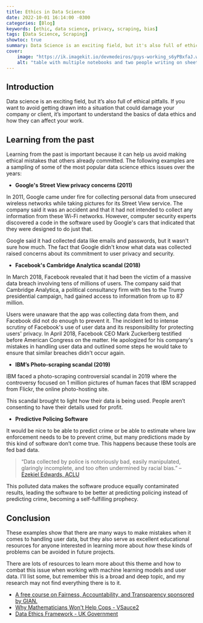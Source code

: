 ```yaml
---
title: Ethics in Data Science
date: 2022-10-01 16:14:00 -0300
categories: [Blog]
keywords: [ethic, data science, privacy, scraping, bias]
tags: [Data Science, Scraping]
showtoc: true
summary: Data Science is an exciting field, but it's also full of ethical dilemmas.
cover:
    image: "https://ik.imagekit.io/devmedeiros/guys-working_s6yPBxfaJ.webp?tr=w-700"
    alt: "table with multiple notebooks and two people writing on sheets calculating something"
---
```


## Introduction
Data science is an exciting field, but it’s also full of ethical pitfalls. If you want to avoid getting drawn into a situation that could damage your company or client, it’s important to understand the basics of data ethics and how they can affect your work.

## Learning from the past

Learning from the past is important because it can help us avoid making ethical mistakes that others already committed. The following examples are a sampling of some of the most popular data science ethics issues over the years:

- **Google's Street View privacy concerns (2011)**

In 2011, Google came under fire for collecting personal data from unsecured wireless networks while taking pictures for its Street View service. The company said it was an accident and that it had not intended to collect any information from these Wi-Fi networks. However, computer security experts discovered a code in the software used by Google's cars that indicated that they were designed to do just that.

Google said it had collected data like emails and passwords, but it wasn't sure how much. The fact that Google didn't know what data was collected raised concerns about its commitment to user privacy and security. 

- **Facebook's Cambridge Analytica scandal (2018)**

In March 2018, Facebook revealed that it had been the victim of a massive data breach involving tens of millions of users. The company said that Cambridge Analytica, a political consultancy firm with ties to the Trump presidential campaign, had gained access to information from up to 87 million.

Users were unaware that the app was collecting data from them, and Facebook did not do enough to prevent it. The incident led to intense scrutiny of Facebook's use of user data and its responsibility for protecting users' privacy. In April 2018, Facebook CEO Mark Zuckerberg testified before American Congress on the matter. He apologized for his company's mistakes in handling user data and outlined some steps he would take to ensure that similar breaches didn't occur again.

- **IBM’s Photo-scraping scandal (2019)**

IBM faced a photo-scraping controversial scandal in 2019 where the controversy focused on 1 million pictures of human faces that IBM scrapped from Flickr, the online photo-hosting site.

This scandal brought to light how their data is being used. People aren’t consenting to have their details used for profit. 

- **Predictive Policing Software**

It would be nice to be able to predict crime or be able to estimate where law enforcement needs to be to prevent crime, but many predictions made by this kind of software don’t come true. This happens because these tools are fed bad data.

> “Data collected by police is notoriously bad, easily manipulated, glaringly incomplete, and too often undermined by racial bias.” – [Ezekiel Edwards, ACLU](https://www.aclu.org/news/criminal-law-reform/predictive-policing-software-more-accurate)

This polluted data makes the software produce equally contaminated results, leading the software to be better at predicting policing instead of predicting crime, becoming a self-fulfilling prophecy.

## Conclusion

These examples show that there are many ways to make mistakes when it comes to handling user data, but they also serve as excellent educational resources for anyone interested in learning more about _how_ these kinds of problems can be avoided in future projects.

There are lots of resources to learn more about this theme and how to combat this issue when working with machine learning models and user data. I'll list some, but remember this is a broad and deep topic, and my research may not find everything there is to it.

- [A free course on Fairness, Accountability, and Transparency sponsored by GIAN.](https://geomblog.github.io/fairness/)
- [Why Mathematicians Won't Help Cops - VSauce2](https://www.youtube.com/watch?v=bXitS_PMyFQ)
- [Data Ethics Framework - UK Government](https://www.gov.uk/government/publications/data-ethics-framework/data-ethics-framework-2020)